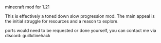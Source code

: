 minecraft mod for 1.21

This is effectively a toned down slow progression mod. The main appeal is the initial struggle for resources and a reason to explore.

ports would need to be requested or done yourself, you can contact me via discord: guillotinehack
